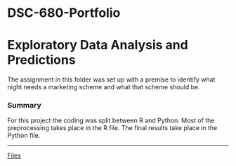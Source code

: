 # DSC-680-Portfolio
# Exploratory Data Analysis and Predictions

The assignment in this folder was set up with a premise to identify 
what night needs a marketing scheme and what that scheme should be.

### Summary
For this project the coding was split between R and Python. Most of the preprocessing takes place in the R file. The final results take place in the Python file.

---

[Files](https://github.com/Lemonchasers/Lemonchasers.github.io/blob/master/EDA%20&%20Dodgers%20Marketing%20Solution/)

